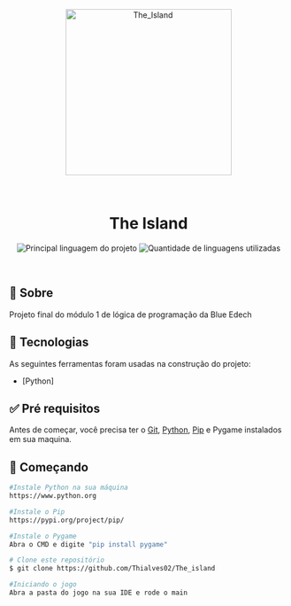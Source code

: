 <div align="center" id="top"> 
  <img align="center" width="300px" src="https://gartic.com.br/imgs/mural/_v/_vorreipace_/ilha.png" alt="The_Island" />

&#xa0;
</div>

<h1 align="center">The Island</h1>

<p align="center">
  <img alt="Principal linguagem do projeto" src="https://img.shields.io/github/languages/top/Thialves02/The_island?color=56BEB8">

  <img alt="Quantidade de linguagens utilizadas" src="https://img.shields.io/github/languages/count/Thialves02/The_island?color=56BEB8">
</p>

<br>

## :dart: Sobre ##

Projeto final do módulo 1 de lógica de programação da Blue Edech

## :rocket: Tecnologias ##

As seguintes ferramentas foram usadas na construção do projeto:

- [Python]

## :white_check_mark: Pré requisitos ##

Antes de começar, você precisa ter o [Git](https://git-scm.com), [Python](https://www.python.org), [Pip](https://pypi.org/project/pip/) e Pygame instalados em sua maquina.

## :checkered_flag: Começando ##

```bash
#Instale Python na sua máquina
https://www.python.org

#Instale o Pip 
https://pypi.org/project/pip/

#Instale o Pygame
Abra o CMD e digite "pip install pygame"

# Clone este repositório
$ git clone https://github.com/Thialves02/The_island

#Iniciando o jogo
Abra a pasta do jogo na sua IDE e rode o main
```



